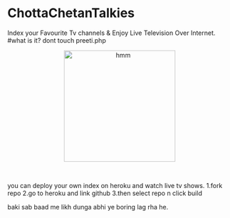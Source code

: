 # ChottaChetanTalkies
Index your Favourite Tv channels &amp; Enjoy Live Television Over Internet.
#what is it?
dont touch preeti.php

<p align="center">
<a href = "https://heroku.com/deploy?template=https://github.com/midnightmadwalk/ChottaChetanTalkies/tree/master"><img src="https://www.herokucdn.com/deploy/button.svg" alt="hmm" width="250px"></a></p>
<br>

you can deploy your own index on heroku and watch live tv shows.
1.fork repo
2.go to heroku and link github
3.then select repo n click build

baki sab baad me likh dunga abhi ye boring lag rha he.
